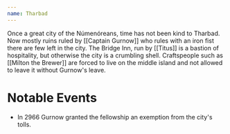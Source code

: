 ```yaml
---
name: Tharbad
---
```


Once a great city of the Númenóreans, time has not been kind to Tharbad. Now mostly ruins ruled by [[Captain Gurnow]] who rules with an iron fist there are few left in the city. The Bridge Inn, run by [[Titus]] is a bastion of hospitality, but otherwise the city is a crumbling shell. Craftspeople such as [[Milton the Brewer]] are forced to live on the middle island and not allowed to leave it without Gurnow's leave.

# Notable Events
* In 2966 Gurnow granted the fellowship an exemption from the city's tolls.